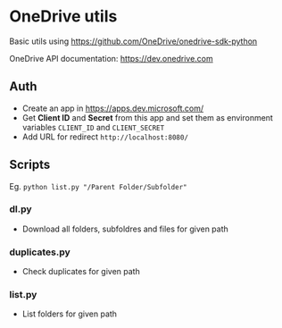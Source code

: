 # OneDrive utils

Basic utils using https://github.com/OneDrive/onedrive-sdk-python

OneDrive API documentation: https://dev.onedrive.com

## Auth

- Create an app in https://apps.dev.microsoft.com/
- Get **Client ID** and **Secret** from this app and set them as environment variables `CLIENT_ID` and `CLIENT_SECRET`
- Add URL for redirect `http://localhost:8080/`

## Scripts

Eg. `python list.py "/Parent Folder/Subfolder"`

### dl.py <path>
- Download all folders, subfoldres and files for given path

### duplicates.py <path>
- Check duplicates for given path

### list.py <path>
- List folders for given path
